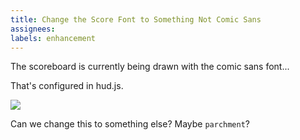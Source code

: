```yaml
---
title: Change the Score Font to Something Not Comic Sans
assignees: 
labels: enhancement
---
```


The scoreboard is currently being drawn with the comic sans font...

That's configured in hud.js.

![](https://user-images.githubusercontent.com/1161329/184423685-8d31ad1c-b4fd-4dc3-9304-beb154df3577.png)

Can we change this to something else? Maybe `parchment`?